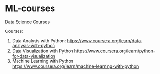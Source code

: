 # ML-courses
Data Science Courses

Courses:
1. Data Analysis with Python: https://www.coursera.org/learn/data-analysis-with-python 
2. Data Visualization with Python https://www.coursera.org/learn/python-for-data-visualization
3. Machine Learning with Python https://www.coursera.org/learn/machine-learning-with-python 